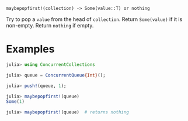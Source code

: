     maybepopfirst!(collection) -> Some(value::T) or nothing


Try to pop a `value` from the head of `collection`. Return `Some(value)` if it
is non-empty.  Return `nothing` if empty.

# Examples

```julia
julia> using ConcurrentCollections

julia> queue = ConcurrentQueue{Int}();

julia> push!(queue, 1);

julia> maybepopfirst!(queue)
Some(1)

julia> maybepopfirst!(queue)  # returns nothing
``` 
